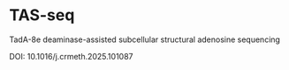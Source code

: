 # TAS-seq
TadA-8e deaminase-assisted subcellular structural adenosine sequencing

DOI: 10.1016/j.crmeth.2025.101087
